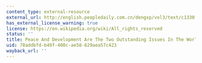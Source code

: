 ```yaml
---
content_type: external-resource
external_url: http://english.peopledaily.com.cn/dengxp/vol3/text/c1330.html
has_external_license_warning: true
license: https://en.wikipedia.org/wiki/All_rights_reserved
status: ''
title: Peace And Development Are The Two Outstanding Issues In The World Today
uid: 78addbfd-b49f-400c-ae58-629aea57c423
wayback_url: ''
---
```

